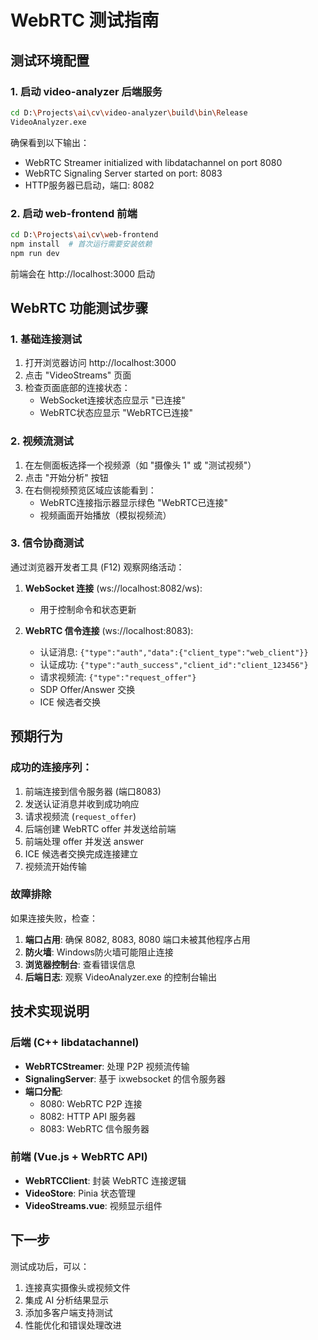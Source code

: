 # WebRTC 测试指南

## 测试环境配置

### 1. 启动 video-analyzer 后端服务

```bash
cd D:\Projects\ai\cv\video-analyzer\build\bin\Release
VideoAnalyzer.exe
```

确保看到以下输出：
- WebRTC Streamer initialized with libdatachannel on port 8080
- WebRTC Signaling Server started on port: 8083
- HTTP服务器已启动，端口: 8082

### 2. 启动 web-frontend 前端

```bash
cd D:\Projects\ai\cv\web-frontend
npm install  # 首次运行需要安装依赖
npm run dev
```

前端会在 http://localhost:3000 启动

## WebRTC 功能测试步骤

### 1. 基础连接测试

1. 打开浏览器访问 http://localhost:3000
2. 点击 "VideoStreams" 页面
3. 检查页面底部的连接状态：
   - WebSocket连接状态应显示 "已连接"
   - WebRTC状态应显示 "WebRTC已连接"

### 2. 视频流测试

1. 在左侧面板选择一个视频源（如 "摄像头 1" 或 "测试视频"）
2. 点击 "开始分析" 按钮
3. 在右侧视频预览区域应该能看到：
   - WebRTC连接指示器显示绿色 "WebRTC已连接"
   - 视频画面开始播放（模拟视频流）

### 3. 信令协商测试

通过浏览器开发者工具 (F12) 观察网络活动：

1. **WebSocket 连接** (ws://localhost:8082/ws):
   - 用于控制命令和状态更新

2. **WebRTC 信令连接** (ws://localhost:8083):
   - 认证消息: `{"type":"auth","data":{"client_type":"web_client"}}`
   - 认证成功: `{"type":"auth_success","client_id":"client_123456"}`
   - 请求视频流: `{"type":"request_offer"}`
   - SDP Offer/Answer 交换
   - ICE 候选者交换

## 预期行为

### 成功的连接序列：

1. 前端连接到信令服务器 (端口8083)
2. 发送认证消息并收到成功响应
3. 请求视频流 (`request_offer`)
4. 后端创建 WebRTC offer 并发送给前端
5. 前端处理 offer 并发送 answer
6. ICE 候选者交换完成连接建立
7. 视频流开始传输

### 故障排除

如果连接失败，检查：

1. **端口占用**: 确保 8082, 8083, 8080 端口未被其他程序占用
2. **防火墙**: Windows防火墙可能阻止连接
3. **浏览器控制台**: 查看错误信息
4. **后端日志**: 观察 VideoAnalyzer.exe 的控制台输出

## 技术实现说明

### 后端 (C++ libdatachannel)
- **WebRTCStreamer**: 处理 P2P 视频流传输
- **SignalingServer**: 基于 ixwebsocket 的信令服务器
- **端口分配**:
  - 8080: WebRTC P2P 连接
  - 8082: HTTP API 服务器
  - 8083: WebRTC 信令服务器

### 前端 (Vue.js + WebRTC API)
- **WebRTCClient**: 封装 WebRTC 连接逻辑
- **VideoStore**: Pinia 状态管理
- **VideoStreams.vue**: 视频显示组件

## 下一步

测试成功后，可以：
1. 连接真实摄像头或视频文件
2. 集成 AI 分析结果显示
3. 添加多客户端支持测试
4. 性能优化和错误处理改进